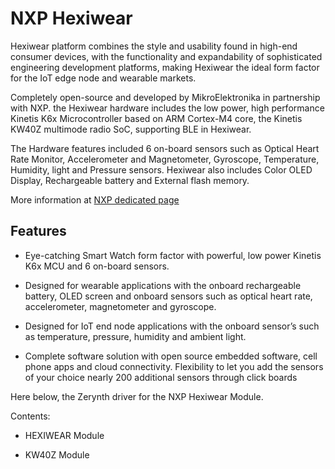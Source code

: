 # NXP Hexiwear

Hexiwear platform combines the style and usability found in high-end consumer devices, with the functionality and expandability of sophisticated engineering development platforms, making Hexiwear the ideal form factor for the IoT edge node and wearable markets.

Completely open-source and developed by MikroElektronika in partnership with NXP. the Hexiwear hardware includes the low power, high performance Kinetis K6x Microcontroller based on ARM Cortex-M4 core, the Kinetis KW40Z multimode radio SoC, supporting BLE in Hexiwear.

The Hardware features included 6 on-board sensors such as Optical Heart Rate Monitor, Accelerometer and Magnetometer, Gyroscope, Temperature, Humidity, light and Pressure sensors. Hexiwear also includes Color OLED Display, Rechargeable battery and External flash memory.

More information at [NXP dedicated page](http://www.nxp.com/products/reference-designs/hexiwear-complete-iot-development-solution:HEXIWEAR)

## Features


* Eye-catching Smart Watch form factor with powerful, low power Kinetis K6x MCU and 6 on-board sensors.


* Designed for wearable applications with the onboard rechargeable battery, OLED screen and onboard sensors such as optical heart rate, accelerometer, magnetometer and gyroscope.


* Designed for IoT end node applications with the onboard sensor’s such as temperature, pressure, humidity and ambient light.


* Complete software solution with open source embedded software, cell phone apps and cloud connectivity. Flexibility to let you add the sensors of your choice nearly 200 additional sensors through click boards

Here below, the Zerynth driver for the NXP Hexiwear Module.

Contents:


* HEXIWEAR Module


* KW40Z Module
